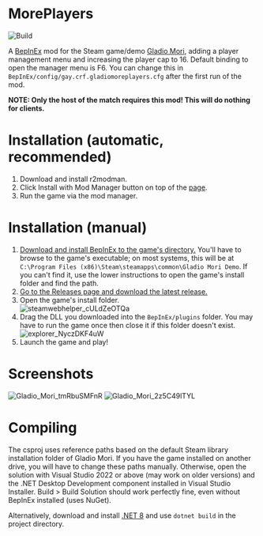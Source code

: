 # MorePlayers
![Build](https://github.com/ModioMori/MorePlayers/actions/workflows/build.yml/badge.svg)

A [BepInEx](https://github.com/BepInEx/BepInEx) mod for the Steam game/demo [Gladio Mori](https://store.steampowered.com/app/2689120/Gladio_Mori/), adding a player management menu and increasing the player cap to 16.
Default binding to open the manager menu is F6. You can change this in `BepInEx/config/gay.crf.gladiomoreplayers.cfg` after the first run of the mod.

**NOTE: Only the host of the match requires this mod! This will do nothing for clients.**

# Installation (automatic, recommended)
1. Download and install r2modman.
2. Click Install with Mod Manager button on top of the [page](https://thunderstore.io/package/ModioMori/MorePlayers/).
3. Run the game via the mod manager.

# Installation (manual)
1. [Download and install BepInEx to the game's directory.](https://docs.bepinex.dev/articles/user_guide/installation/index.html#installing-bepinex-1) You'll have to browse to the game's executable; on most systems, this will be at `C:\Program Files (x86)\Steam\steamapps\common\Gladio Mori Demo`. If you can't find it, use the lower instructions to open the game's install folder and find the path.
2. [Go to the Releases page and download the latest release.](https://github.com/ModioMori/MorePlayers/releases)
3. Open the game's install folder.  
![steamwebhelper_cULdZeOTQa](https://github.com/ModioMori/MorePlayers/assets/19525688/b07f69d6-7727-48b2-9810-6335479f66fb)
4. Drag the DLL you downloaded into the `BepInEx/plugins` folder. You may have to run the game once then close it if this folder doesn't exist. ![explorer_NyczDKF4uW](https://github.com/ModioMori/MorePlayers/assets/19525688/8a2ce78a-0caf-4a80-8fef-578378595896)
5. Launch the game and play!

# Screenshots
![Gladio_Mori_tmRbuSMFnR](https://github.com/ModioMori/MorePlayers/assets/19525688/c39d861c-6c54-481d-bd0f-bbd61194675c)
![Gladio_Mori_2z5C49lTYL](https://github.com/ModioMori/MorePlayers/assets/19525688/97cda077-d8cd-4a3a-9708-31c75be1d916)

# Compiling
The csproj uses reference paths based on the default Steam library installation folder of Gladio Mori. If you have the game installed on another drive, you will have to change these paths manually.
Otherwise, open the solution with Visual Studio 2022 or above (may work on older versions) and the .NET Desktop Development component installed in Visual Studio Installer.
Build > Build Solution should work perfectly fine, even without BepInEx installed (uses NuGet).

Alternatively, download and install [.NET 8](https://dotnet.microsoft.com/en-us/download) and use `dotnet build` in the project directory.
